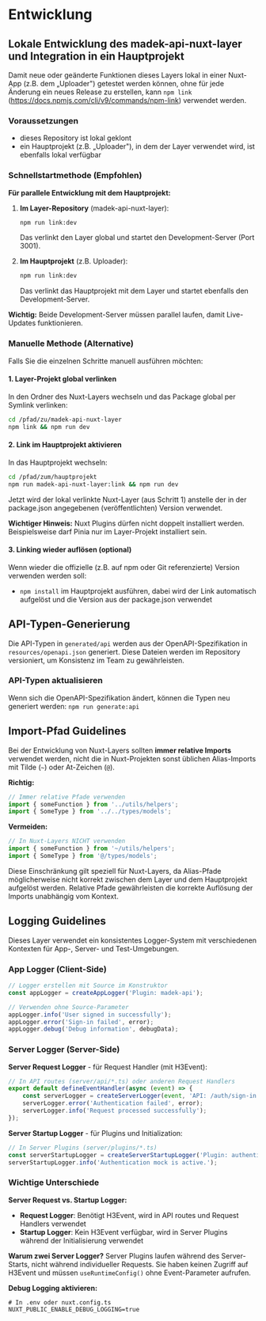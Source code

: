 # Entwicklung

## Lokale Entwicklung des madek-api-nuxt-layer und Integration in ein Hauptprojekt

Damit neue oder geänderte Funktionen dieses Layers lokal in einer Nuxt-App (z.B. dem „Uploader") getestet werden können, ohne für jede Änderung ein neues Release zu erstellen, kann `npm link` (https://docs.npmjs.com/cli/v9/commands/npm-link) verwendet werden.

### Voraussetzungen

- dieses Repository ist lokal geklont
- ein Hauptprojekt (z.B. „Uploader"), in dem der Layer verwendet wird, ist ebenfalls lokal verfügbar

### Schnellstartmethode (Empfohlen)

**Für parallele Entwicklung mit dem Hauptprojekt:**

1. **Im Layer-Repository** (madek-api-nuxt-layer):
   ```bash
   npm run link:dev
   ```
   Das verlinkt den Layer global und startet den Development-Server (Port 3001).

2. **Im Hauptprojekt** (z.B. Uploader):
   ```bash
   npm run link:dev
   ```
   Das verlinkt das Hauptprojekt mit dem Layer und startet ebenfalls den Development-Server.

**Wichtig:** Beide Development-Server müssen parallel laufen, damit Live-Updates funktionieren.

### Manuelle Methode (Alternative)

Falls Sie die einzelnen Schritte manuell ausführen möchten:

#### 1. Layer-Projekt global verlinken

In den Ordner des Nuxt-Layers wechseln und das Package global per Symlink verlinken:

```bash
cd /pfad/zu/madek-api-nuxt-layer
npm link && npm run dev
```

#### 2. Link im Hauptprojekt aktivieren

In das Hauptprojekt wechseln:

```bash
cd /pfad/zum/hauptprojekt
npm run madek-api-nuxt-layer:link && npm run dev
```

Jetzt wird der lokal verlinkte Nuxt-Layer (aus Schritt 1) anstelle der in der package.json angegebenen (veröffentlichten) Version verwendet.

**Wichtiger Hinweis:** Nuxt Plugins dürfen nicht doppelt installiert werden. Beispielsweise darf Pinia nur im Layer-Projekt installiert sein.

#### 3. Linking wieder auflösen (optional)

Wenn wieder die offizielle (z.B. auf npm oder Git referenzierte) Version verwenden werden soll:

- `npm install` im Hauptprojekt ausführen, dabei wird der Link automatisch aufgelöst und die Version aus der package.json verwendet

## API-Typen-Generierung

Die API-Typen in `generated/api` werden aus der OpenAPI-Spezifikation in `resources/openapi.json` generiert. Diese Dateien werden im Repository versioniert, um Konsistenz im Team zu gewährleisten.

### API-Typen aktualisieren

Wenn sich die OpenAPI-Spezifikation ändert, können die Typen neu generiert werden: `npm run generate:api`

## Import-Pfad Guidelines

Bei der Entwicklung von Nuxt-Layers sollten **immer relative Imports** verwendet werden, nicht die in Nuxt-Projekten sonst üblichen Alias-Imports mit Tilde (`~`) oder At-Zeichen (`@`).

**Richtig:**
```typescript
// Immer relative Pfade verwenden
import { someFunction } from '../utils/helpers';
import { SomeType } from '../../types/models';
```

**Vermeiden:**
```typescript
// In Nuxt-Layers NICHT verwenden
import { someFunction } from '~/utils/helpers';
import { SomeType } from '@/types/models';
```

Diese Einschränkung gilt speziell für Nuxt-Layers, da Alias-Pfade möglicherweise nicht korrekt zwischen dem Layer und dem Hauptprojekt aufgelöst werden. Relative Pfade gewährleisten die korrekte Auflösung der Imports unabhängig vom Kontext.

## Logging Guidelines

Dieses Layer verwendet ein konsistentes Logger-System mit verschiedenen Kontexten für App-, Server- und Test-Umgebungen.

### App Logger (Client-Side)
```typescript
// Logger erstellen mit Source im Konstruktor
const appLogger = createAppLogger('Plugin: madek-api');

// Verwenden ohne Source-Parameter
appLogger.info('User signed in successfully');
appLogger.error('Sign-in failed', error);
appLogger.debug('Debug information', debugData);
```

### Server Logger (Server-Side)

**Server Request Logger** - für Request Handler (mit H3Event):
```typescript
// In API routes (server/api/*.ts) oder anderen Request Handlers
export default defineEventHandler(async (event) => {
	const serverLogger = createServerLogger(event, 'API: /auth/sign-in');
	serverLogger.error('Authentication failed', error);
	serverLogger.info('Request processed successfully');
});
```

**Server Startup Logger** - für Plugins und Initialization:
```typescript
// In Server Plugins (server/plugins/*.ts)
const serverStartupLogger = createServerStartupLogger('Plugin: authentication-mock');
serverStartupLogger.info('Authentication mock is active.');
```

### Wichtige Unterschiede

**Server Request vs. Startup Logger:**
- **Request Logger**: Benötigt H3Event, wird in API routes und Request Handlers verwendet
- **Startup Logger**: Kein H3Event verfügbar, wird in Server Plugins während der Initialisierung verwendet

**Warum zwei Server Logger?**
Server Plugins laufen während des Server-Starts, nicht während individueller Requests. Sie haben keinen Zugriff auf H3Event und müssen `useRuntimeConfig()` ohne Event-Parameter aufrufen.

**Debug Logging aktivieren:**
```env
# In .env oder nuxt.config.ts
NUXT_PUBLIC_ENABLE_DEBUG_LOGGING=true
